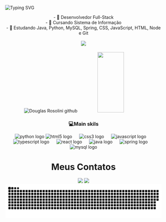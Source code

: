 ![Typing SVG](https://readme-typing-svg.herokuapp.com/?color=6495ED&size=35&center=true&vCenter=true&width=1000&lines=Hello,+My+Name+is+Douglas+Rosolini;)
<div align="center">  
  
<div align="center">
- 🔭 Desenvolvedor Full-Stack <br/>
- 📘 Cursando Sistema de Informação <br/>
- 🌱 Estudando Java, Python, MySQL, Spring, CSS, JavaScript, HTML, Node e Git <br/>
<br/>
<div/>

<div align="center">
<img src="https://i.giphy.com/YW1g39jepet2t5bcSh.webp" width="50%" height="auto" frameBorder="0">
</div>
<br>

  <img width="49%" height="195px" src="https://github-readme-stats.vercel.app/api?username=douglasrc8&show_icons=true&count_private=true&hide_border=true&title_color=6495ED&icon_color=6495ED&text_color=6495ED&bg_color=0d1117" alt="Douglas Rosolini github" /> 
  <img width="41%" height="195px" src="https://github-readme-stats.vercel.app/api/top-langs/?username=douglasrc8&layout=compact&hide_border=true&title_color=6495ED&text_color=6495ED&bg_color=0d1117" />
</div>
 
   
<h3 align="center">💻Main skils</h3>
<div align="center">
  <img src="https://cdn.jsdelivr.net/gh/devicons/devicon/icons/python/python-original.svg" height="40" alt="python logo"  />
  <img src="https://cdn.jsdelivr.net/gh/devicons/devicon/icons/html5/html5-original.svg" height="40" alt="html5 logo"  />
  <img width="15" />
  <img src="https://cdn.jsdelivr.net/gh/devicons/devicon/icons/css3/css3-original.svg" height="40" alt="css3 logo"  />
  <img width="15" />
  <img src="https://cdn.jsdelivr.net/gh/devicons/devicon/icons/javascript/javascript-original.svg" height="40" alt="javascript logo"  />
  <img width="15" />
  <img src="https://cdn.jsdelivr.net/gh/devicons/devicon/icons/typescript/typescript-original.svg" height="40" alt="typescript logo"  />
  <img width="15" />
  <img src="https://cdn.jsdelivr.net/gh/devicons/devicon/icons/react/react-original.svg" height="40" alt="react logo"  />
  <img width="15" />
  <img src="https://cdn.jsdelivr.net/gh/devicons/devicon/icons/java/java-original.svg" height="40" alt="java logo"  />
  <img width="15" />
  <img src="https://cdn.jsdelivr.net/gh/devicons/devicon/icons/spring/spring-original.svg" height="40" alt="spring logo"  />
  <img width="15" />
  <img src="https://cdn.jsdelivr.net/gh/devicons/devicon/icons/mysql/mysql-original.svg" height="40" alt="mysql logo"  />
</div>
    
         
    
<h1 align="center"> Meus Contatos </h1>
<a href = "mailto:douglasrc1912@gmail.com"><img src="https://img.shields.io/badge/Gmail-D14836?style=for-the-badge&logo=gmail&logoColor=white" target="_blank"></a>
<a href="https://www.linkedin.com/in/douglas-rosolini-correia-614677239/" target="_blank"><img src="https://img.shields.io/badge/-LinkedIn-%230077B5?style=for-the-badge&logo=linkedin&logoColor=white" target="_blank"></a>

<div align="center"> 
  <source media="(prefers-color-scheme: dark)" srcset="https://raw.githubusercontent.com/douglasrc8/douglasrc8/output/github-contribution-grid-snake-dark.svg">
  <source media="(prefers-color-scheme: light)" srcset="https://raw.githubusercontent.com/douglasrc8/douglasrc8/output/github-contribution-grid-snake-dark.svg">
  <img alt="github contribution grid snake animation" src="https://raw.githubusercontent.com/douglasrc8/douglasrc8/output/github-contribution-grid-snake-dark.svg">
</div>


